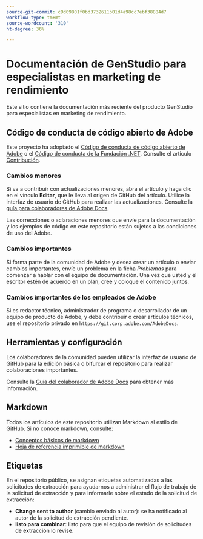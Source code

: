 ```yaml
---
source-git-commit: c9d09801f0bd3732611b01d4a98cc7ebf38884d7
workflow-type: tm+mt
source-wordcount: '310'
ht-degree: 36%

---
```

# Documentación de GenStudio para especialistas en marketing de rendimiento

Este sitio contiene la documentación más reciente del producto GenStudio para especialistas en marketing de rendimiento.

## Código de conducta de código abierto de Adobe

Este proyecto ha adoptado el [Código de conducta de código abierto de Adobe](code-of-conduct.md) o el [Código de conducta de la Fundación .NET](https://dotnetfoundation.org/about/policies/code-of-conduct). Consulte el artículo [Contribución](contributing.md).

### Cambios menores

Si va a contribuir con actualizaciones menores, abra el artículo y haga clic en el vínculo **Editar**, que le lleva al origen de GitHub del artículo. Utilice la interfaz de usuario de GitHub para realizar las actualizaciones. Consulte la [guía para colaboradores de Adobe Docs](https://experienceleague.adobe.com/es_es/docs/contributor/contributor-guide/introduction).

Las correcciones o aclaraciones menores que envíe para la documentación y los ejemplos de código en este repositorio están sujetos a las condiciones de uso del Adobe.

### Cambios importantes

Si forma parte de la comunidad de Adobe y desea crear un artículo o enviar cambios importantes, envíe un problema en la ficha _Problemas_ para comenzar a hablar con el equipo de documentación. Una vez que usted y el escritor estén de acuerdo en un plan, cree y coloque el contenido juntos.

### Cambios importantes de los empleados de Adobe

Si es redactor técnico, administrador de programa o desarrollador de un equipo de producto de Adobe, y debe contribuir o crear artículos técnicos, use el repositorio privado en `https://git.corp.adobe.com/AdobeDocs`.

## Herramientas y configuración

Los colaboradores de la comunidad pueden utilizar la interfaz de usuario de GitHub para la edición básica o bifurcar el repositorio para realizar colaboraciones importantes.

Consulte la [Guía del colaborador de Adobe Docs](https://experienceleague.adobe.com/es_es/docs/contributor/contributor-guide/introduction) para obtener más información.

## Markdown

Todos los artículos de este repositorio utilizan Markdown al estilo de GitHub. Si no conoce markdown, consulte:

- [Conceptos básicos de markdown](https://docs.github.com/es/get-started/writing-on-github/getting-started-with-writing-and-formatting-on-github/basic-writing-and-formatting-syntax)
- [Hoja de referencia imprimible de markdown](https://docs.github.com/en/get-started/getting-started-with-git/git-cheatsheet)

## Etiquetas

En el repositorio público, se asignan etiquetas automatizadas a las solicitudes de extracción para ayudarnos a administrar el flujo de trabajo de la solicitud de extracción y para informarle sobre el estado de la solicitud de extracción:

- **Change sent to author** (cambio enviado al autor): se ha notificado al autor de la solicitud de extracción pendiente.
- **listo para combinar**: listo para que el equipo de revisión de solicitudes de extracción lo revise.
